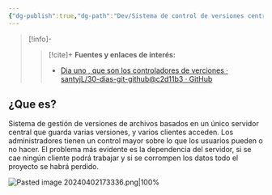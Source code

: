 ```yaml
---
{"dg-publish":true,"dg-path":"Dev/Sistema de control de versiones centralizado.md","permalink":"/dev/sistema-de-control-de-versiones-centralizado/","created":"2024-04-02T17:24","updated":"2024-04-04T21:51"}
---
```



> [!info]-
>> [!cite]+ **Fuentes y enlaces de interés:**
>> - [Dia uno , que son los controladores de verciones · santyjL/30-dias-git-github@c2d11b3 · GitHub](https://github.com/santyjL/30-dias-git-github/commit/c2d11b3b0adee2a9ba98cb028b8bc0dce88d8141?short_path=b9dc054#diff-b9dc05475e2c214b2e582f93fb21699093dc138e95cf782ee1b04afd1561bd78)
## ¿Que es?
Sistema de gestión de versiones de archivos basados en un único servidor central que guarda varias versiones, y varios clientes acceden. Los administradores tienen un control mayor sobre lo que los usuarios pueden o no hacer. El problema más evidente es la dependencia del servidor, si se cae ningún cliente podrá trabajar y si se corrompen los datos todo el proyecto se habrá perdido.

![Pasted image 20240402173336.png|100%](/img/user/Engine/Attachments/Pasted%20image%2020240402173336.png)